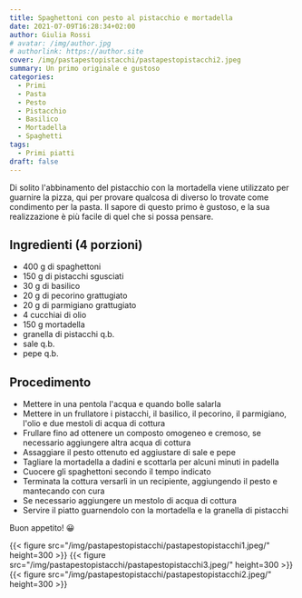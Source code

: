 ```yaml
---
title: Spaghettoni con pesto al pistacchio e mortadella
date: 2021-07-09T16:28:34+02:00
author: Giulia Rossi
# avatar: /img/author.jpg
# authorlink: https://author.site
cover: /img/pastapestopistacchi/pastapestopistacchi2.jpeg
summary: Un primo originale e gustoso
categories:
  - Primi
  - Pasta
  - Pesto
  - Pistacchio
  - Basilico
  - Mortadella
  - Spaghetti
tags:
  - Primi piatti
draft: false
---
```


Di solito l'abbinamento del pistacchio con la mortadella viene utilizzato per guarnire la pizza, qui per provare qualcosa di diverso lo trovate come condimento per la pasta.
Il sapore di questo primo è gustoso, e la sua realizzazione è più facile di quel che si possa pensare.

## Ingredienti (4 porzioni)

* 400 g di spaghettoni
* 150 g di pistacchi sgusciati
* 30 g di basilico
* 20 g di pecorino grattugiato
* 20 g di parmigiano grattugiato
* 4 cucchiai di olio
* 150 g mortadella
* granella di pistacchi q.b.
* sale q.b.
* pepe q.b.

## Procedimento

* Mettere in una pentola l'acqua e quando bolle salarla
* Mettere in un frullatore i pistacchi, il basilico, il pecorino, il parmigiano, l'olio e due mestoli di acqua di cottura
* Frullare fino ad ottenere un composto omogeneo e cremoso, se necessario aggiungere altra acqua di cottura
* Assaggiare il pesto ottenuto ed aggiustare di sale e pepe
* Tagliare la mortadella a dadini e scottarla per alcuni minuti in padella
* Cuocere gli spaghettoni secondo il tempo indicato
* Terminata la cottura versarli in un recipiente, aggiungendo il pesto e mantecando con cura
* Se necessario aggiungere un mestolo di acqua di cottura
* Servire il piatto guarnendolo con la mortadella e la granella di pistacchi

Buon appetito! 😀

 {{< figure src="/img/pastapestopistacchi/pastapestopistacchi1.jpeg/" height=300  >}}
 {{< figure src="/img/pastapestopistacchi/pastapestopistacchi3.jpeg/" height=300  >}}
 {{< figure src="/img/pastapestopistacchi/pastapestopistacchi2.jpeg/" height=300  >}}